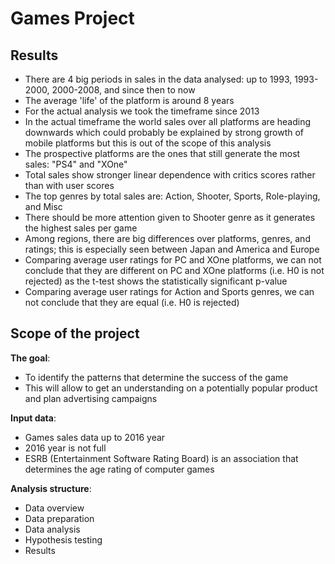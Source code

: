 # Games Project

## Results

- There are 4 big periods in sales in the data analysed: up to 1993, 1993-2000, 2000-2008, and since then to now
- The average 'life' of the platform is around 8 years
- For the actual analysis we took the timeframe since 2013
- In the actual timeframe the world sales over all platforms are heading downwards which could probably be explained by strong growth of mobile platforms but this is out of the scope of this analysis
- The prospective platforms are the ones that still generate the most sales: "PS4" and "XOne"
- Total sales show stronger linear dependence with critics scores rather than with user scores
- The top genres by total sales are: Action, Shooter, Sports, Role-playing, and Misc
- There should be more attention given to Shooter genre as it generates the highest sales per game
- Among regions, there are big differences over platforms, genres, and ratings; this is especially seen between Japan and America and Europe
- Comparing average user ratings for PC and XOne platforms, we can not conclude that they are different on PC and XOne platforms (i.e. H0 is not rejected) as the t-test shows the statistically significant p-value
- Comparing average user ratings for Action and Sports genres, we can not conclude that they are equal (i.e. H0 is rejected)

## Scope of the project

**The goal**:
- To identify the patterns that determine the success of the game
- This will allow to get an understanding on a potentially popular product and plan advertising campaigns

**Input data**: 
- Games sales data up to 2016 year
- 2016 year is not full
- ESRB (Entertainment Software Rating Board) is an association that determines the age rating of computer games

**Analysis structure**:
* Data overview
* Data preparation
* Data analysis
* Hypothesis testing
* Results
